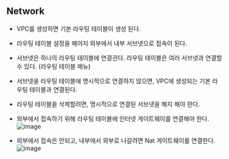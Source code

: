 ## Network


* VPC를 생성하면 기본 라우팅 테이블이 생성 된다. 
* 라우팅 테이블 설정을 해야지 외부에서 내부 서브넷으로 접속이 된다. 
* 서브넷은 하나의 라우팅 테이블에 연결괸다. 라우팅 테이블은 여러 서브넷과 연결할 수 있다. (라우팅 테이블 메뉴)
* 서브넷을 라우팅 테이블에 명시적으로 연결하지 않으면, VPC에 생성되는 기본 라우팅 테이블과 연결된다. 
* 라우팅 테이블을 삭제할려면, 명시적으로 연결된 서브넷을 해지 해야 한다. 
* 외부에서 접속하기 위해 라우팅 테이블에 인터넷 게이트웨이를 연결해야 한다. 
 ![image](https://user-images.githubusercontent.com/10610884/144426684-804ab0ce-e688-445a-b705-45f8cd1ad41f.png)

* 외부에서 접속은 안되고, 내부에서 외부로 나갈려면 Nat 게이트웨이를 연결한다. 
 ![image](https://user-images.githubusercontent.com/10610884/144427025-771557b0-ceb1-42c2-8d81-fa0195d0f07a.png)

